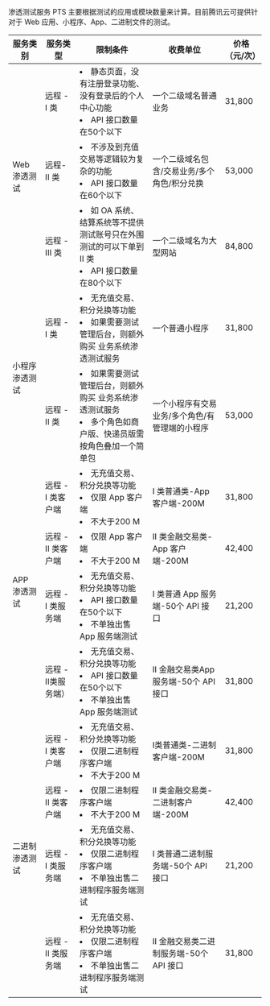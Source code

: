 渗透测试服务 PTS 主要根据测试的应用或模块数量来计算。目前腾讯云可提供针对于 Web 应用、小程序、App、二进制文件的测试。

<table>
<thead>
<tr>
<th>服务类别</th>
<th>服务类型</th>
<th>限制条件</th>
<th>收费单位</th>
<th>价格（元/次）</th>
</tr>
</thead>
<tbody><tr>
<td rowspan=3 >Web 渗透测试</td>
<td>远程 - I 类</td>
<td><li>静态页面，没有注册登录功能、没有登录后的个人中心功能</li><li>API  接口数量在50个以下</li></td>
<td>一个二级域名普通业务</td>
<td>31,800</td>
</tr>
<tr>
 <td>远程- II 类</td>
<td><li>不涉及到充值交易等逻辑较为复杂的功能</li><li>API   接口数量在60个以下</li></td>
<td>一个二级域名包含/交易业务/多个角色/积分兑换</td>
<td>53,000</td>
</tr>
<tr>
 <td>远程 - III 类</td>
<td><li>如 OA 系统、结算系统等不提供测试账号只在外围测试的可以下单到 II 类</li><li>API   接口数量在80个以下</li></td>
<td>一个二级域名为大型网站</td>
<td>84,800</td>
</tr>
<tr>
<td rowspan=2 >小程序渗透测试</td>
<td>远程 - I 类</td>
<td><li>无充值交易、积分兑换等功能</li><li>如果需要测试管理后台，则额外购买 业务系统渗透测试服务</li></td>
<td>一个普通小程序</td>
<td>31,800</td>
</tr>
<tr>
 <td>远程 - II 类</td>
<td><li>如果需要测试管理后台，则额外购买 业务系统渗透测试服务</li><li>多个角色如商户版、快递员版需按角色叠加一个简单包</li></td>
<td>一个小程序有交易业务/多个角色/有管理端的小程序</td>
<td>53,000</td>
</tr>
<tr>
<td rowspan=4 >APP 渗透测试</td>
<td>远程 - I 类客户端</td>
<td><li>无充值交易、积分兑换等功能</li><li> 仅限 App 客户端</li><li>不大于200 M</li></td>
<td>I 类普通类-App 客户端-200M</td>
<td>31,800</td>
</tr>
<tr>
 <td>远程 - II 类客户端</td>
<td><li> 仅限 App 客户端</li><li>不大于200 M</li></td>
<td>II 类金融交易类-App 客户端-200M</td>
<td>42,400</td>
</tr>
<tr>
 <td>远程 - I 类服务端</td>
<td><li>无充值交易、积分兑换等功能</li><li>API  接口数量在50个以下</li><li>不单独出售 App 服务端测试</li></td>
<td>I 类普通 App 服务端-50个 API 接口</td>
<td>21,200</td>
</tr>
<tr>
<td>远程 - II类服务端）</td>
<td><li>无充值交易、积分兑换等功能</li><li>API  接口数量在50个以下</li><li>不单独出售 App 服务端测试</li></td>
<td>II 金融交易类App 服务端-50个 API 接口</td>
<td>31,800</td>
</tr>
<tr>
<td rowspan=4 >二进制渗透测试</td>
<td>远程 - I 类客户端</td>
<td><li>无充值交易、积分兑换等功能</li><li> 仅限二进制程序客户端</li><li>不大于200 M</li></td>
<td>I类普通类-二进制客户端-200M</td>
<td>31,800</td>
</tr>
<tr>
<td>远程 - II 类客户端</td>
<td><li> 仅限二进制程序客户端</li><li>不大于200 M</li></td>
<td>II 类金融交易类-二进制客户端-200M</td>
<td>42,400</td>
</tr>
<tr>
 <td>远程 - I 类服务端</td>
<td><li>无充值交易、积分兑换等功能</li><li> 仅限二进制程序客户端</li><li>不单独出售二进制程序服务端测试</li></td>
<td>I 类普通二进制服务端-50个 API 接口</td>
<td>21,200</td>
</tr>
<tr>
 <td>远程 - II 类服务端</td>
<td><li>无充值交易、积分兑换等功能</li><li> 仅限二进制程序客户端</li><li>不单独出售二进制程序服务端测试</li></td>
<td>II 金融交易类二进制服务端-50个 API 接口</td>
<td>31,800</td>
</tr>
</tbody></table>
